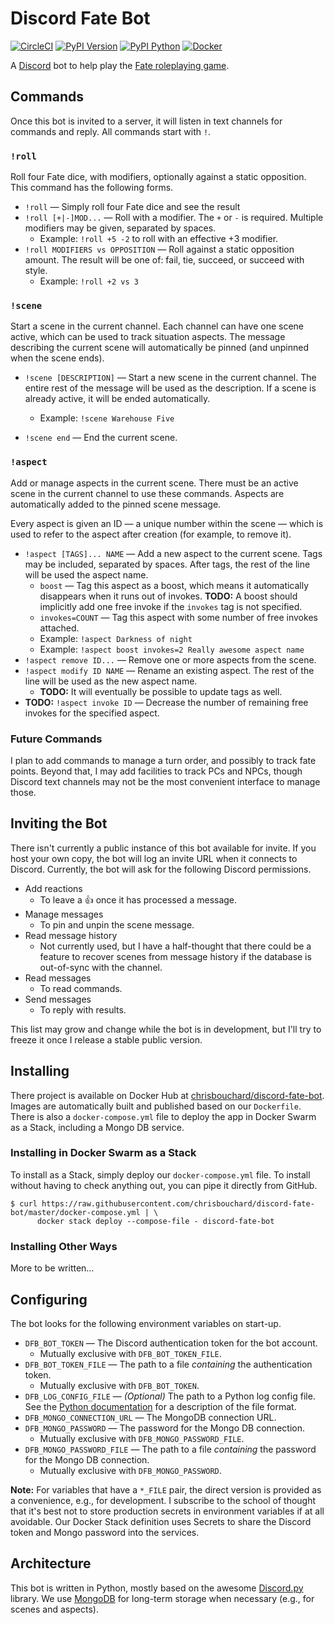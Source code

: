 # Discord Fate Bot

[![CircleCI][circleci-dfb-svg]][circleci-dfb]
[![PyPI Version][shieldsio-pypi-dfb]][pypi-dfb]
[![PyPI Python][shieldsio-python-dfb]][pypi-dfb]
[![Docker][shieldsio-docker-dfb]][docker-dfb]

A [Discord][discordapp] bot to help play the [Fate roleplaying game][fate-rpg].

[discordapp]: https://discordapp.com/
[fate-rpg]: https://www.evilhat.com/home/fate-core/

[circleci-dfb]: https://circleci.com/gh/chrisbouchard/discord-fate-bot
[circleci-dfb-svg]: https://circleci.com/gh/chrisbouchard/discord-fate-bot.svg?style=svg
[docker-dfb]: https://hub.docker.com/repository/docker/chrisbouchard/discord-fate-bot
[pypi-dfb]: https://pypi.org/project/discord-fate-bot/
[shieldsio-docker-dfb]: https://img.shields.io/docker/v/chrisbouchard/discord-fate-bot?sort=semver&label=docker
[shieldsio-pypi-dfb]: https://img.shields.io/pypi/v/discord-fate-bot
[shieldsio-python-dfb]: https://img.shields.io/pypi/pyversions/discord-fate-bot


## Commands

Once this bot is invited to a server, it will listen in text channels for
commands and reply. All commands start with `!`.

### `!roll`

Roll four Fate dice, with modifiers, optionally against a static opposition.
This command has the following forms.

* `!roll` &mdash; Simply roll four Fate dice and see the result
* `!roll [+|-]MOD...` &mdash; Roll with a modifier. The `+` or `-` is required.
  Multiple modifiers may be given, separated by spaces.
    * Example: `!roll +5 -2` to roll with an effective +3 modifier.
* `!roll MODIFIERS vs OPPOSITION` &mdash; Roll against a static opposition
  amount. The result will be one of: fail, tie, succeed, or succeed with style.
    * Example: `!roll +2 vs 3`

### `!scene`

Start a scene in the current channel. Each channel can have one scene active,
which can be used to track situation aspects. The message describing the
current scene will automatically be pinned (and unpinned when the scene ends).

* `!scene [DESCRIPTION]` &mdash; Start a new scene in the current channel. The
  entire rest of the message will be used as the description. If a scene is
  already active, it will be ended automatically.
    * Example: `!scene Warehouse Five`

* `!scene end` &mdash; End the current scene.

### `!aspect`

Add or manage aspects in the current scene. There must be an active scene in
the current channel to use these commands. Aspects are automatically added to
the pinned scene message.

Every aspect is given an ID &mdash; a unique number within the scene &mdash;
which is used to refer to the aspect after creation (for example, to remove
it).

* `!aspect [TAGS]... NAME` &mdash; Add a new aspect to the current scene.
  Tags may be included, separated by spaces. After tags, the rest of the line
  will be used the aspect name.
    * `boost` &mdash; Tag this aspect as a boost, which means it automatically
      disappears when it runs out of invokes. **TODO:** A boost should
      implicitly add one free invoke if the `invokes` tag is not specified.
    * `invokes=COUNT` &mdash; Tag this aspect with some number of free
      invokes attached.
    * Example: `!aspect Darkness of night`
    * Example: `!aspect boost invokes=2 Really awesome aspect name`
* `!aspect remove ID...` &mdash; Remove one or more aspects from the scene.
* `!aspect modify ID NAME` &mdash; Rename an existing aspect. The rest of the
  line will be used as the new aspect name.
    * **TODO:** It will eventually be possible to update tags as well.
* **TODO:** `!aspect invoke ID` &mdash; Decrease the number of remaining free
  invokes for the specified aspect.

### Future Commands

I plan to add commands to manage a turn order, and possibly to track fate
points. Beyond that, I may add facilities to track PCs and NPCs, though Discord
text channels may not be the most convenient interface to manage those.


## Inviting the Bot

There isn't currently a public instance of this bot available for invite. If
you host your own copy, the bot will log an invite URL when it connects to
Discord. Currently, the bot will ask for the following Discord permissions.

* Add reactions
    * To leave a :+1: once it has processed a message.
* Manage messages
    * To pin and unpin the scene message.
* Read message history
    * Not currently used, but I have a half-thought that there could be a
      feature to recover scenes from message history if the database is
      out-of-sync with the channel.
* Read messages
    * To read commands.
* Send messages
    * To reply with results.

This list may grow and change while the bot is in development, but I'll try to
freeze it once I release a stable public version.


## Installing

There project is available on Docker Hub at
[chrisbouchard/discord-fate-bot][docker-dfb]. Images are automatically built
and published based on our `Dockerfile`. There is also a `docker-compose.yml`
file to deploy the app in Docker Swarm as a Stack, including a Mongo DB
service.

### Installing in Docker Swarm as a Stack

To install as a Stack, simply deploy our `docker-compose.yml` file. To install
without having to check anything out, you can pipe it directly from GitHub.

```
$ curl https://raw.githubusercontent.com/chrisbouchard/discord-fate-bot/master/docker-compose.yml | \
      docker stack deploy --compose-file - discord-fate-bot
```

### Installing Other Ways

More to be written&hellip;


## Configuring

The bot looks for the following environment variables on start-up.

* `DFB_BOT_TOKEN` &mdash; The Discord authentication token for the bot account.
    * Mutually exclusive with `DFB_BOT_TOKEN_FILE`.
* `DFB_BOT_TOKEN_FILE` &mdash; The path to a file _containing_ the
  authentication token.
    * Mutually exclusive with `DFB_BOT_TOKEN`.
* `DFB_LOG_CONFIG_FILE` &mdash; _(Optional)_ The path to a Python log config
  file. See the [Python documentation][python-logging-config] for a description
  of the file format.
* `DFB_MONGO_CONNECTION_URL` &mdash; The MongoDB connection URL.
* `DFB_MONGO_PASSWORD` &mdash; The password for the Mongo DB connection.
    * Mutually exclusive with `DFB_MONGO_PASSWORD_FILE`.
* `DFB_MONGO_PASSWORD_FILE` &mdash; The path to a file _containing_ the
  password for the Mongo DB connection.
    * Mutually exclusive with `DFB_MONGO_PASSWORD`.

[python-logging-config]: https://docs.python.org/3/library/logging.config.html#configuration-file-format

**Note:** For variables that have a `*_FILE` pair, the direct version is
provided as a convenience, e.g., for development. I subscribe to the school of
thought that it's best not to store production secrets in environment variables
if at all avoidable. Our Docker Stack definition uses Secrets to share the
Discord token and Mongo password into the services.


## Architecture

This bot is written in Python, mostly based on the awesome
[Discord.py][discord-py] library. We use [MongoDB][mongo-db] for long-term
storage when necessary (e.g., for scenes and aspects).

[discord-py]: https://github.com/Rapptz/discord.py
[mongo-db]: https://www.mongodb.com/

